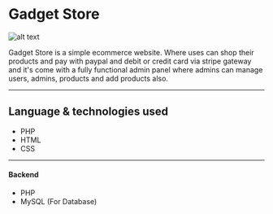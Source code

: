 # **Gadget Store**

![alt text](https://previews.dropbox.com/p/thumb/ABxUrn77L_YbWbRhah6QELR6RwqGt3562bfdmWJClwsWVDlsaSHCRw4hU7haxXovZShl4m8WHyMwF24vgOkQ0S1ay5amKOacd3FyL1HWiqMpfTbagHmG3U1N2gmpm3KAWva99jyDeh8YKNoaaVYKRhKFacV_ympbJpKyV2ZNx-9XLWe8bkKaM2VtFAec74UEUQ-uAPuOnlGMSoEuGBcW_DacDrG1P7Tyg-Jh6DwxoYOql0gdU2LtSS6cLpPXeeKKgj0ZNzDWrN1V2u3HvZyK8FG4vOWJXoCY-6p_jjmGkF7i9f7Jhxk7mSQBI5WgYN6qK2rLAzNkUsH7j0TnTDBvsQQFukcr4aqiDdaOOaGW5Y8WEiIUM8T4HCJdpwbjgZ4IC9U/p.png)

Gadget Store is a simple ecommerce website. Where uses can shop their products and pay with paypal and debit or credit card via stripe gateway and it's come with a fully functional admin panel where admins can manage users, admins, products and add products also.
<br />

---

## **Language & technologies used**
* PHP
* HTML
* CSS
---

#### Backend
* PHP
* MySQL (For Database)
